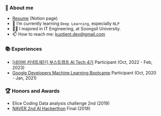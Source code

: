 ### 💌 About me
- [Resume](https://motley-maple-215.notion.site/Jisoo-Kim-4b37f72c0d4447c0a2c2b6e61bdb0761) (Notion page)
- 🌱 I’m currently learning `Deep Learning`, especially `NLP`
- 👩‍🎓 I majored in IT Engineering, at Soongsil University.
- 📫 How to reach me: kuotient.dev@gmail.com

### 📚 Experiences
- [[네이버 커넥트재단] 부스트캠프 AI Tech 4기](https://boostcamp.connect.or.kr/program_ai.html) Participant (Oct, 2022 - Feb, 2023)
- [Google Developers Machine Learning Bootcamp](https://developers-kr.googleblog.com/2020/09/mlbootcamp_11.html) Participant (Oct, 2020 - Jan, 2021)


### 🏆 Honors and Awards

- Elice Coding Data analysis challenge 2nd (2019)
- [NAVER 2nd AI Hackerthon](https://campaign.naver.com/aihackathon2018/) Final (2018)
